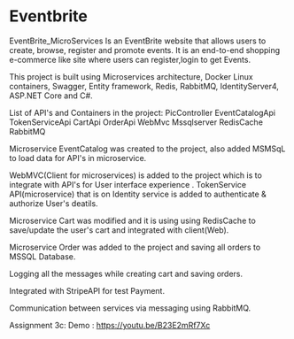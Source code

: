 # Eventbrite
EventBrite_MicroServices
Is an EventBrite website that allows users to create, browse, register and promote events.
It is an end-to-end shopping e-commerce like site where users can register,login to get Events.


This project is built using Microservices architecture, Docker Linux containers, Swagger, Entity framework, Redis, RabbitMQ, IdentityServer4, ASP.NET Core 
 and C#.                                                

List of API's and Containers in the project:
                     PicController
                     EventCatalogApi
                     TokenServiceApi
                     CartApi
                     OrderApi
                     WebMvc
                     Mssqlserver
                     RedisCache
                     RabbitMQ
 


Microservice EventCatalog was created to the project, also added MSMSqL to load data for API's in microservice.

WebMVC(Client for microservices) is added to the project which is to integrate with API's for User interface experience
.
TokenService API(microservice) that is on Identity service is added to authenticate & authorize User's deatils.

Microservice Cart was modified and it is using using RedisCache to save/update the user's cart and integrated with client(Web).

Microservice Order was added to the project and saving all orders to MSSQL Database.

Logging all the messages while creating cart and saving orders.

Integrated with StripeAPI for test Payment.

Communication between services via messaging using RabbitMQ.

Assignment 3c: Demo : https://youtu.be/B23E2mRf7Xc

